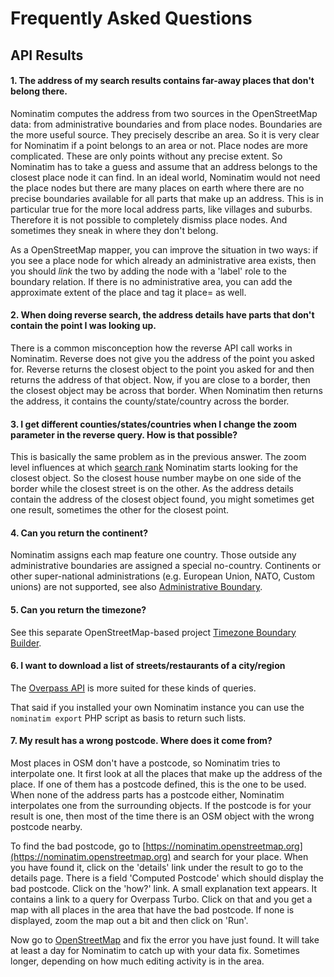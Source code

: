 # Frequently Asked Questions

## API Results

#### 1. The address of my search results contains far-away places that don't belong there.

Nominatim computes the address from two sources in the OpenStreetMap data:
from administrative boundaries and from place nodes. Boundaries are the more
useful source. They precisely describe an area. So it is very clear for
Nominatim if a point belongs to an area or not. Place nodes are more complicated.
These are only points without any precise extent. So Nominatim has to take a
guess and assume that an address belongs to the closest place node it can find.
In an ideal world, Nominatim would not need the place nodes but there are
many places on earth where there are no precise boundaries available for
all parts that make up an address. This is in particular true for the more
local address parts, like villages and suburbs. Therefore it is not possible
to completely dismiss place nodes. And sometimes they sneak in where they
don't belong.

As a OpenStreetMap mapper, you can improve the situation in two ways: if you
see a place node for which already an administrative area exists, then you
should _link_ the two by adding the node with a 'label' role to the boundary
relation. If there is no administrative area, you can add the approximate
extent of the place and tag it place=<something> as well.

#### 2. When doing reverse search, the address details have parts that don't contain the point I was looking up.

There is a common misconception how the reverse API call works in Nominatim.
Reverse does not give you the address of the point you asked for. Reverse
returns the closest object to the point you asked for and then returns the
address of that object. Now, if you are close to a border, then the closest
object may be across that border. When Nominatim then returns the address,
it contains the county/state/country across the border.

#### 3. I get different counties/states/countries when I change the zoom parameter in the reverse query. How is that possible?

This is basically the same problem as in the previous answer.
The zoom level influences at which [search rank](../customize/Ranking.md#search-rank) Nominatim starts looking
for the closest object. So the closest house number maybe on one side of the
border while the closest street is on the other. As the address details contain
the address of the closest object found, you might sometimes get one result,
sometimes the other for the closest point.

#### 4. Can you return the continent?

Nominatim assigns each map feature one country. Those outside any administrative
boundaries are assigned a special no-country. Continents or other super-national
administrations (e.g. European Union, NATO, Custom unions) are not supported,
see also [Administrative Boundary](https://wiki.openstreetmap.org/wiki/Tag:boundary%3Dadministrative#Super-national_administrations).

#### 5. Can you return the timezone?

See this separate OpenStreetMap-based project [Timezone Boundary Builder](https://github.com/evansiroky/timezone-boundary-builder).

#### 6. I want to download a list of streets/restaurants of a city/region

The [Overpass API](https://wiki.openstreetmap.org/wiki/Overpass_API) is more
suited for these kinds of queries.

That said if you installed your own Nominatim instance you can use the
`nominatim export` PHP script as basis to return such lists.

#### 7. My result has a wrong postcode. Where does it come from?

Most places in OSM don't have a postcode, so Nominatim tries to interpolate
one. It first look at all the places that make up the address of the place.
If one of them has a postcode defined, this is the one to be used. When
none of the address parts has a postcode either, Nominatim interpolates one
from the surrounding objects. If the postcode is for your result is one, then
most of the time there is an OSM object with the wrong postcode nearby.

To find the bad postcode, go to
[https://nominatim.openstreetmap.org](https://nominatim.openstreetmap.org)
and search for your place. When you have found it, click on the 'details' link
under the result to go to the details page. There is a field 'Computed Postcode'
which should display the bad postcode. Click on the 'how?' link. A small
explanation text appears. It contains a link to a query for Overpass Turbo.
Click on that and you get a map with all places in the area that have the bad
postcode. If none is displayed, zoom the map out a bit and then click on 'Run'.

Now go to [OpenStreetMap](https://openstreetmap.org) and fix the error you
have just found. It will take at least a day for Nominatim to catch up with
your data fix. Sometimes longer, depending on how much editing activity is in
the area.

